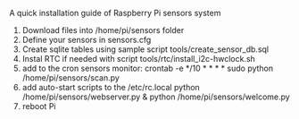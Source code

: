A quick installation guide of Raspberry Pi sensors system

1. Download files into /home/pi/sensors folder
2. Define your sensors in sensors.cfg
3. Create sqlite tables using sample script tools/create_sensor_db.sql
4. Instal RTC if needed with script tools/rtc/install_i2c-hwclock.sh
5. add to the cron sensors monitor: 
	crontab -e
	*/10 * * * * sudo python /home/pi/sensors/scan.py
6. add auto-start scripts to the /etc/rc.local
	python /home/pi/sensors/webserver.py &
	python /home/pi/sensors/welcome.py
7. reboot Pi
